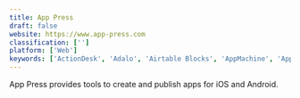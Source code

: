 ```yaml
---
title: App Press
draft: false 
website: https://www.app-press.com
classification: ['']
platform: ['Web']
keywords: ['ActionDesk', 'Adalo', 'Airtable Blocks', 'AppMachine', 'AppMakr', 'Buddy', 'BuildFire', 'Codefreebnb', 'DigitalOcean Marketplace', 'Fliplet', 'Flotato', 'Fulcrum', 'Glide Pro', 'Ionic Creator V2', 'Kodular', 'Lightwell', 'Sheet 2 Site', 'Sheety', 'Shoutem', 'Thunkable', 'Webiny', 'zeroqode']
---
```

App Press provides tools to create and publish apps for iOS and Android.